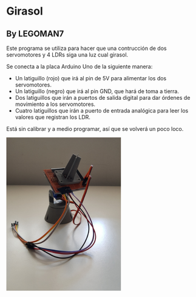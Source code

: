 # Girasol
## By LEGOMAN7

Este programa se utiliza para hacer que una contrucción de dos servomotores y 4 LDRs siga una luz cual girasol.

Se conecta a la placa Arduino Uno de la siguiente manera:
- Un latiguillo (rojo) que irá al pin de 5V para alimentar los dos servomotores.
- Un latiguillo (negro) que irá al pin GND, que hará de toma a tierra.
- Dos latiguillos que irán a puertos de salida digital para dar órdenes de movimiento a los servomotores.
- Cuatro latiguillos que irán a puerto de entrada analógica para leer los valores que registran los LDR.

Está sin calibrar y a medio programar, así que se volverá un poco loco.

<img src=https://github.com/LEGOMAN7/IES-Alfonso-X-Murcia/blob/master/Girasol/Girasol.jpg width="302" height="403" />
